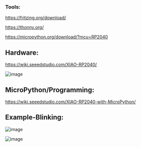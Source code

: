 
<h3>Tools:</h3>

https://fritzing.org/download/

https://thonny.org/

https://micropython.org/download/?mcu=RP2040



<h2>Hardware:</h2>

https://wiki.seeedstudio.com/XIAO-RP2040/

![image](https://user-images.githubusercontent.com/30365471/211827726-3cd8f0d0-1874-45f1-b90e-755ea431faac.png)


<h2>MicroPython/Programming:</h2>

https://wiki.seeedstudio.com/XIAO-RP2040-with-MicroPython/


<h2>Example-Blinking:</h2>

![image](https://user-images.githubusercontent.com/30365471/211862234-a7408239-e07b-4675-91a9-6091da537d5f.png)


![image](https://user-images.githubusercontent.com/30365471/211862108-0c999d4f-6950-402f-a153-23d2ff06cbeb.png)





